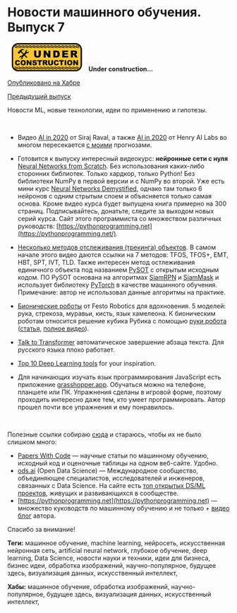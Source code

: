# Новости машинного обучения. Выпуск 7

![Under construction](../data/2019.09.25-under-construction-icon.png)
**Under construction...**

[Опубликовано на Хабре]()

[Предыдущий выпуск](2020.01.07-novosti-mashinnogo-obucheniya-vypusk-6.md)

Новости ML, новые технологии, идеи по применению и гипотезы.

![]()

  * Видео [AI in 2020](https://youtu.be/eN9Lb3vXsAw) от Siraj Raval, а также [AI in 2020](https://youtu.be/6SWpN64Ivb4) от Henry AI Labs во многом пересекается [с моими](https://habr.com/ru/post/482794/) прогнозами.
  * Готовится к выпуску интересный видеокурс: **нейронные сети с нуля** [Neural Networks from Scratch](https://youtu.be/G7RDn8Xtf_Y). Без использования каких-либо сторонних библиотек. Только хардкор, только Python! Без библиотеки NumPy в первой версии и с NumPy во второй. Уже есть мини курс [Neural Networks Demystified](https://www.youtube.com/playlist?list=PLiaHhY2iBX9hdHaRr6b7XevZtgZRa1PoU), однако там только 6 нейронов с одним стрытым слоем и объясняется только самая основа. Кроме видео курса будет выпущена книга примерно на 300 страниц. Подписывайтесь, донатьте, следите за выходом новых серий курса. Сайт этого программиста со множеством различных руководств: [https://pythonprogramming.net](https://pythonprogramming.net/).
  * [Несколько методов отслеживания (трекинга) объектов](https://youtu.be/n_z6SY3UYB0?t=4). В самом начале этого видео даются ссылки на 7 методов: TFOS, TFOS+, EMT, HBT, SPT, IVT, TLD. Также интересен метод остлеживания единичного объекта под названием [PySOT](https://github.com/STVIR/pysot) с открытым исходным кодом. ПО PySOT основана на алгоритмах [SiamRPN](http://openaccess.thecvf.com/content_cvpr_2018/html/Li_High_Performance_Visual_CVPR_2018_paper.html) и [SiamMask](https://arxiv.org/abs/1812.05050) и использует библиотеку [PyTorch](https://pytorch.org/) в качестве машинного обучения. Примечание: автор не использовал данные алгоритмы на практике.
  * [Бионические роботы](https://youtu.be/ooqiY7hFWE8) от Festo Robotics для вдохновения. 5 моделей: рука, стрекоза, муравьи, кисть, язык хамелеона. К бионическим роботам относится решение кубика Рубика с помощью [руки робота](https://youtu.be/x4O8pojMF0w) ([статья](https://arxiv.org/abs/1910.07113), [полное видео](https://youtu.be/kVmp0uGtShk)).
  * [Talk to Transformer](https://talktotransformer.com/) автоматическое завершение абзаца текста. Для русского языка плохо работает.

  * [Top 10 Deep Learning tools](https://medium.com/@chengweizhang2012/top-10-deep-learning-experiences-run-on-your-browser-458a64c9625f) for your inspiration.

  * Для начинающих изучать язык программирования JavaScript есть приложение [grasshopper.app](https://grasshopper.app). Обучаться можно на телефоне, планшете или ПК. Упражнения сделаны в игровой форме, поэтому проходить интересно даже тем, кто умеет программировать. Автор прошел почти все упражнения и ему понравилось.

![]()

Полезные ссылки собираю [сюда](https://github.com/foobar167/articles/blob/master/Ubuntu/13_Keras_and_TensorFlow_how-tos.md/#websites) и стараюсь, чтобы их не было слишком много:
  * [Papers With Code](https://paperswithcode.com/task/object-detection) — научные статьи по машинному обучению, исходный код и оценочные таблицы на одном веб-сайте. Удобно.
  * [ods.ai](https://ods.ai/) (Open Data Science) — Международное сообщество, объединяющее специалистов, исследователей и инженеров, связанных с Data Science. На сайте есть [топ открытых DS/ML проектов](https://ods.ai/awards/2019/), живущих и развивающихся в сообществе.
  * [https://pythonprogramming.net](https://pythonprogramming.net) — множество куководств по машинному обучению и не только + [видео блог](https://www.youtube.com/channel/UCfzlCWGWYyIQ0aLC5w48gBQ) автора.

Спасибо за внимание!

**Теги:** машинное обучение, machine learning, нейросеть, искусственная нейронная сеть, artificial neural network, глубокое обучение, deep learning, Data Science, новости науки и техники, идеи для бизнеса, бизнес идеи, обработка изображений, научно-популярное, будущее здесь, визуализация данных, искусственный интеллект, 

**Хабы:** машинное обучение, обработка изображений, научно-популярное, будущее здесь, визуализация данных, искусственный интеллект, 
